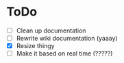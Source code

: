 # ToDo

 - [ ] Clean up documentation
 - [ ] Rewrite wiki documentation (yaaay)
 - [x] Resize thingy
 - [ ] Make it based on real time (?????)